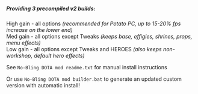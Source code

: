  
##### Providing 3 precompiled v2 builds:  
High gain - all options *(recommended for Potato PC, up to 15-20% fps increase on the lower end)*  
Med gain  - all options except Tweaks *(keeps base, effigies, shrines, props, menu effects)*  
Low gain  - all options except Tweaks and HEROES *(also keeps non-workshop, default hero effects)*  
  
See `No-Bling DOTA mod readme.txt` for manual install instructions  
  
Or use `No-Bling DOTA mod builder.bat` to generate an updated custom version with automatic install!  
